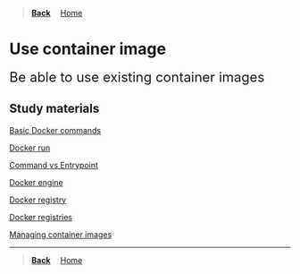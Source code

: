>**[Back](../README.md)**
&emsp;[Home](/README.md)

# Use container image

<font size=5>Be able to use existing container images</font>

## Study materials

[Basic Docker commands](https://capgemini.udemy.com/course/learn-docker/learn/lecture/7894010#overview)

[Docker run](https://capgemini.udemy.com/course/learn-docker/learn/lecture/7894016#overview)

[Command vs Entrypoint](https://capgemini.udemy.com/course/learn-docker/learn/lecture/12485580#overview)

[Docker engine](https://capgemini.udemy.com/course/learn-docker/learn/lecture/15829078#overview)

[Docker registry](https://capgemini.udemy.com/course/learn-docker/learn/lecture/15829070#overview)

[Docker registries](https://capgemini.udemy.com/course/docker-tutorial/learn/lecture/16122825#overview)

[Managing container images](https://capgemini.udemy.com/course/docker-tutorial/learn/lecture/15836320#overview)

---
>**[Back](../README.md)**
&emsp;[Home](/README.md)
